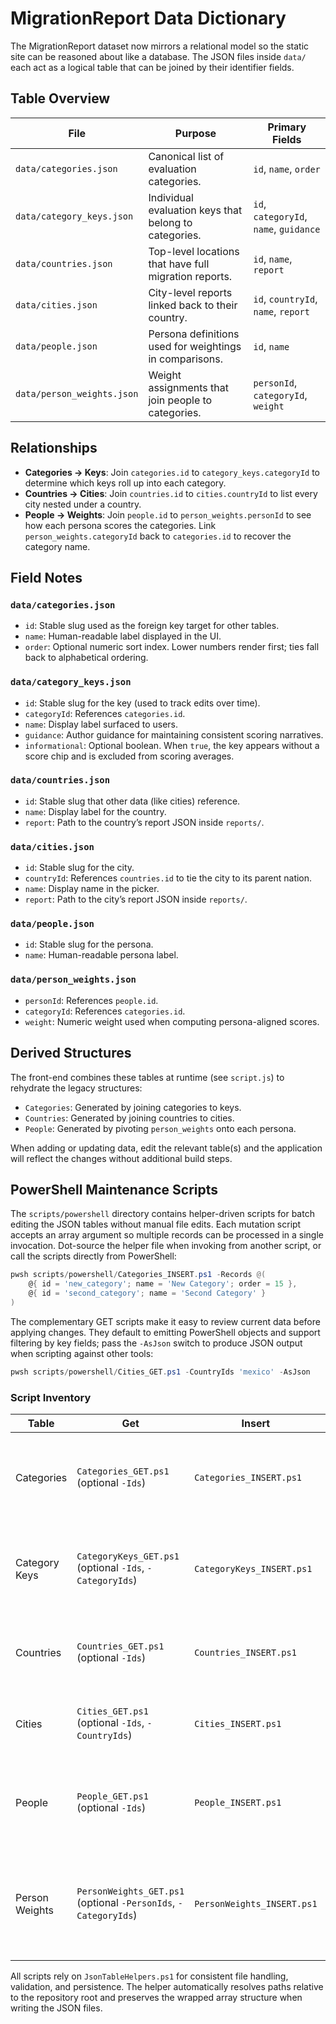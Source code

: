 # MigrationReport Data Dictionary

The MigrationReport dataset now mirrors a relational model so the static site can be reasoned about like a database. The JSON files inside `data/` each act as a logical table that can be joined by their identifier fields.

## Table Overview

| File | Purpose | Primary Fields |
| --- | --- | --- |
| `data/categories.json` | Canonical list of evaluation categories. | `id`, `name`, `order` |
| `data/category_keys.json` | Individual evaluation keys that belong to categories. | `id`, `categoryId`, `name`, `guidance` |
| `data/countries.json` | Top-level locations that have full migration reports. | `id`, `name`, `report` |
| `data/cities.json` | City-level reports linked back to their country. | `id`, `countryId`, `name`, `report` |
| `data/people.json` | Persona definitions used for weightings in comparisons. | `id`, `name` |
| `data/person_weights.json` | Weight assignments that join people to categories. | `personId`, `categoryId`, `weight` |

## Relationships

- **Categories → Keys**: Join `categories.id` to `category_keys.categoryId` to determine which keys roll up into each category.
- **Countries → Cities**: Join `countries.id` to `cities.countryId` to list every city nested under a country.
- **People → Weights**: Join `people.id` to `person_weights.personId` to see how each persona scores the categories. Link `person_weights.categoryId` back to `categories.id` to recover the category name.

## Field Notes

### `data/categories.json`
- `id`: Stable slug used as the foreign key target for other tables.
- `name`: Human-readable label displayed in the UI.
- `order`: Optional numeric sort index. Lower numbers render first; ties fall back to alphabetical ordering.

### `data/category_keys.json`
- `id`: Stable slug for the key (used to track edits over time).
- `categoryId`: References `categories.id`.
- `name`: Display label surfaced to users.
- `guidance`: Author guidance for maintaining consistent scoring narratives.
- `informational`: Optional boolean. When `true`, the key appears without a score chip and is excluded from scoring averages.

### `data/countries.json`
- `id`: Stable slug that other data (like cities) reference.
- `name`: Display label for the country.
- `report`: Path to the country’s report JSON inside `reports/`.

### `data/cities.json`
- `id`: Stable slug for the city.
- `countryId`: References `countries.id` to tie the city to its parent nation.
- `name`: Display name in the picker.
- `report`: Path to the city’s report JSON inside `reports/`.

### `data/people.json`
- `id`: Stable slug for the persona.
- `name`: Human-readable persona label.

### `data/person_weights.json`
- `personId`: References `people.id`.
- `categoryId`: References `categories.id`.
- `weight`: Numeric weight used when computing persona-aligned scores.

## Derived Structures

The front-end combines these tables at runtime (see `script.js`) to rehydrate the legacy structures:
- `Categories`: Generated by joining categories to keys.
- `Countries`: Generated by joining countries to cities.
- `People`: Generated by pivoting `person_weights` onto each persona.

When adding or updating data, edit the relevant table(s) and the application will reflect the changes without additional build steps.

## PowerShell Maintenance Scripts

The `scripts/powershell` directory contains helper-driven scripts for batch editing the JSON tables without manual file edits. Each mutation script accepts an array argument so multiple records can be processed in a single invocation. Dot-source the helper file when invoking from another script, or call the scripts directly from PowerShell:

```powershell
pwsh scripts/powershell/Categories_INSERT.ps1 -Records @(
    @{ id = 'new_category'; name = 'New Category'; order = 15 },
    @{ id = 'second_category'; name = 'Second Category' }
)
```

The complementary GET scripts make it easy to review current data before applying changes. They default to emitting PowerShell objects and support filtering by key fields; pass the `-AsJson` switch to produce JSON output when scripting against other tools:

```powershell
pwsh scripts/powershell/Cities_GET.ps1 -CountryIds 'mexico' -AsJson
```

### Script Inventory

| Table | Get | Insert | Update | Delete | Notes |
| --- | --- | --- | --- | --- | --- |
| Categories | `Categories_GET.ps1` (optional `-Ids`) | `Categories_INSERT.ps1` | `Categories_UPDATE.ps1` | `Categories_DELETE.ps1` | Delete accepts IDs as strings or objects containing `id`. |
| Category Keys | `CategoryKeys_GET.ps1` (optional `-Ids`, `-CategoryIds`) | `CategoryKeys_INSERT.ps1` | `CategoryKeys_UPDATE.ps1` | `CategoryKeys_DELETE.ps1` | Insert requires `id`, `categoryId`, `name`; `guidance` is optional. |
| Countries | `Countries_GET.ps1` (optional `-Ids`) | `Countries_INSERT.ps1` | `Countries_UPDATE.ps1` | `Countries_DELETE.ps1` | Insert requires `report` path in addition to `id`/`name`. |
| Cities | `Cities_GET.ps1` (optional `-Ids`, `-CountryIds`) | `Cities_INSERT.ps1` | `Cities_UPDATE.ps1` | `Cities_DELETE.ps1` | Insert requires `countryId`, `name`, and `report`. |
| People | `People_GET.ps1` (optional `-Ids`) | `People_INSERT.ps1` | `People_UPDATE.ps1` | `People_DELETE.ps1` | Delete accepts IDs as strings or objects containing `id`. |
| Person Weights | `PersonWeights_GET.ps1` (optional `-PersonIds`, `-CategoryIds`) | `PersonWeights_INSERT.ps1` | `PersonWeights_UPDATE.ps1` | `PersonWeights_DELETE.ps1` | Operations require both `personId` and `categoryId` to target composite keys. |

All scripts rely on `JsonTableHelpers.ps1` for consistent file handling, validation, and persistence. The helper automatically resolves paths relative to the repository root and preserves the wrapped array structure when writing the JSON files.
